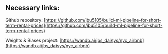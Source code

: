 ## Necessary links:
   Github repository: [https://github.com/jbu5105/build-ml-pipeline-for-short-term-rental-prices](https://github.com/jbu5105/build-ml-pipeline-for-short-term-rental-prices)

   Weights & Biases project: [https://wandb.ai/jbs_daisys/nyc_airbnb](https://wandb.ai/jbs_daisys/nyc_airbnb)
